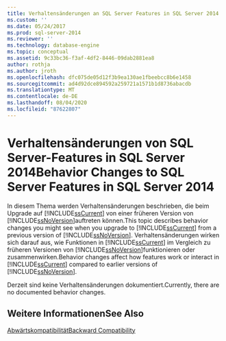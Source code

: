 ```yaml
---
title: Verhaltensänderungen an SQL Server Features in SQL Server 2014 | Microsoft-Dokumentation
ms.custom: ''
ms.date: 05/24/2017
ms.prod: sql-server-2014
ms.reviewer: ''
ms.technology: database-engine
ms.topic: conceptual
ms.assetid: 9c33bc36-f3af-4df2-8446-09dab2881ea8
author: rothja
ms.author: jroth
ms.openlocfilehash: dfc075de05d12f3b9ea130ae1fbeebcc8b6e1458
ms.sourcegitcommit: ad4d92dce894592a259721a1571b1d8736abacdb
ms.translationtype: MT
ms.contentlocale: de-DE
ms.lasthandoff: 08/04/2020
ms.locfileid: "87622807"
---
```

# <a name="behavior-changes-to-sql-server-features-in-sql-server-2014"></a><span data-ttu-id="00b27-102">Verhaltensänderungen von SQL Server-Features in SQL Server 2014</span><span class="sxs-lookup"><span data-stu-id="00b27-102">Behavior Changes to SQL Server Features in SQL Server 2014</span></span>
  <span data-ttu-id="00b27-103">In diesem Thema werden Verhaltensänderungen beschrieben, die beim Upgrade auf [!INCLUDE[ssCurrent](../includes/sscurrent-md.md)] von einer früheren Version von [!INCLUDE[ssNoVersion](../includes/ssnoversion-md.md)]auftreten können.</span><span class="sxs-lookup"><span data-stu-id="00b27-103">This topic describes behavior changes you might see when you upgrade to [!INCLUDE[ssCurrent](../includes/sscurrent-md.md)] from a previous version of [!INCLUDE[ssNoVersion](../includes/ssnoversion-md.md)].</span></span> <span data-ttu-id="00b27-104">Verhaltensänderungen wirken sich darauf aus, wie Funktionen in [!INCLUDE[ssCurrent](../includes/sscurrent-md.md)] im Vergleich zu früheren Versionen von [!INCLUDE[ssNoVersion](../includes/ssnoversion-md.md)]funktionieren oder zusammenwirken.</span><span class="sxs-lookup"><span data-stu-id="00b27-104">Behavior changes affect how features work or interact in [!INCLUDE[ssCurrent](../includes/sscurrent-md.md)] compared to earlier versions of [!INCLUDE[ssNoVersion](../includes/ssnoversion-md.md)].</span></span>  
  
 <span data-ttu-id="00b27-105">Derzeit sind keine Verhaltensänderungen dokumentiert.</span><span class="sxs-lookup"><span data-stu-id="00b27-105">Currently, there are no documented behavior changes.</span></span>  
  
## <a name="see-also"></a><span data-ttu-id="00b27-106">Weitere Informationen</span><span class="sxs-lookup"><span data-stu-id="00b27-106">See Also</span></span>  
 [<span data-ttu-id="00b27-107">Abwärtskompatibilität</span><span class="sxs-lookup"><span data-stu-id="00b27-107">Backward Compatibility</span></span>](../../2014/getting-started/backward-compatibility.md)  
  
  

